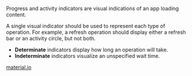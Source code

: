  Progress and activity indicators are visual indications of an app loading content.
 
 A single visual indicator should be used to represent each type of operation. For example, a refresh operation should display either a refresh bar or an activity circle, but not both.
 
 * **Determinate** indicators display how long an operation will take.
 * **Indeterminate** indicators visualize an unspecified wait time. 
 
 [material.io](https://material.io/guidelines/components/progress-activity.html)